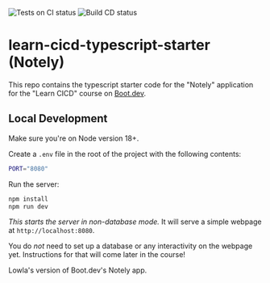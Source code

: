 ![Tests on CI status](https://github.com/LaurelineP/CI-CD-and-TS/actions/workflows/ci.yml/badge.svg)
![Build CD status](https://github.com/LaurelineP/CI-CD-and-TS/actions/workflows/cd.yml/badge.svg)

# learn-cicd-typescript-starter (Notely)

This repo contains the typescript starter code for the "Notely" application for the "Learn CICD" course on [Boot.dev](https://boot.dev).

## Local Development

Make sure you're on Node version 18+.

Create a `.env` file in the root of the project with the following contents:

```bash
PORT="8080"
```

Run the server:

```bash
npm install
npm run dev
```

_This starts the server in non-database mode._ It will serve a simple webpage at `http://localhost:8080`.

You do _not_ need to set up a database or any interactivity on the webpage yet. Instructions for that will come later in the course!

Lowla's version of Boot.dev's Notely app.
